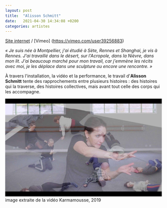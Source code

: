 ```yaml
---
layout: post
title:  "Alisson Schmitt"
date:   2021-04-30 14:34:08 +0200
categories: artistes
---
```

[Site internet](https://www.alisson-schmitt.com/) / [Vimeo] (https://vimeo.com/user39256883)

*« Je suis née à Montpellier, j'ai étudié à Sète, Rennes et Shanghai, je vis à Rennes. J'ai travaillé dans le désert, sur l'Acropole, dans la Nièvre, dans mon lit. J'ai beaucoup marché pour mon travail, car j'emmène les récits avec moi, je les déplace dans une sculpture ou encore une rencontre. »*

À travers l'installation, la vidéo et la performance, le travail d'**Alisson Schmitt** tente des rapprochements entre plusieurs histoires : des histoires qui la traverse, des histoires collectives, mais avant tout celle des corps qui les accompagne.  


![visuel guerrière](/imgs/aschmitt.jpg)
image extraite de la vidéo Karmamousse, 2019
